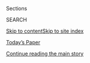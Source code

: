 <div id="app">

<div>

<div class="NYTAppHideMasthead css-zz1s19 e1suatyy0">

<div class="section css-ui9rw0 e1suatyy2">

<div class="css-11hrj97 er09x8g0">

<div class="css-6n7j50">

</div>

<span class="css-1dv1kvn">Sections</span>

<div class="css-10488qs">

<span class="css-1dv1kvn">SEARCH</span>

</div>

[Skip to content](#site-content)[Skip to site
index](#site-index)

</div>

<div class="css-10698na e1huz5gh0">

</div>

</div>

<div id="masthead-bar-one" class="section hasLinks css-15hmgas e1csuq9d3">

<div class="css-uqyvli e1csuq9d0">

</div>

<div class="css-1uqjmks e1csuq9d1">

</div>

<div class="css-9e9ivx">

[](https://myaccount.nytimes3xbfgragh.onion/auth/login?response_type=cookie&client_id=vi)

</div>

<div class="css-1bvtpon e1csuq9d2">

[Today’s Paper](https://www.nytimes3xbfgragh.onion/section/todayspaper)

</div>

</div>

</div>

</div>

<div data-aria-hidden="false">

<div id="site-content" data-role="main">

<div id="top-wrapper" class="css-15p45cc eaca97t0" type="top">

<div id="top-slug" class="css-19x0jxb eaca97t1" hidden="">

Advertisement

</div>

[Continue reading the main
story](#after-top)

<div class="ad top-wrapper" style="text-align:center;height:100%;display:block;min-height:90px">

<div id="top" class="place-ad" data-position="top" data-size-key="top">

</div>

</div>

<div id="after-top">

</div>

</div>

<div id="collection-upshot" class="section css-15h4p1b e9abtgs0">

<div class="css-1j21atc e1svk9qx1">

<div class="css-fmiefx e1svk9qx2">

<div class="css-1hk7r2m eu54l5x0">

<div id="sponsor-wrapper" class="css-7a1pgi eaca97t0" type="sponsor" hidden="">

<div id="sponsor-slug" class="css-1l4mleb eaca97t1" hidden="">

Supported by

</div>

[Continue reading the main
story](#after-sponsor)

<div id="sponsor" class="ad sponsor-wrapper" style="text-align:left;height:100%;display:block">

</div>

<div id="after-sponsor">

</div>

</div>

</div>

</div>

<div class="css-nfcc9b e1svk9qx3">

<div class="css-vl9dhg e1svk9qx5">

<div class="css-1nrhkj6 e1svk9qx6">

<div class="css-13qvv55 e4cnjnn0">

![The
Upshot](/vi-assets/static-assets/upshot-logo-285x54-55b3e554ac6febafebfdb580abad142d.png)

</div>

</div>

</div>

</div>

</div>

<div class="css-4svvz1 ekkqrpp0">

<div id="collection-highlights-container" class="section css-18l1u7x e46isfb1">

<div class="template-1 css-gfgt40 ekkqrpp1">

## Highlights

1.  ![<span class="css-kvjpws e1oaj3zl2"><span class="css-1dv1kvn">Credit</span>Christie
    Hemm Klok for The New York
    Times</span>](https://static01.graylady3jvrrxbe.onion/images/2020/07/31/upshot/31up-laptop1/merlin_132079076_044095ef-af9c-4f30-b8f5-6f6dfe447e7c-jumbo.jpg)
    
    <div class="css-gjijuv">
    
    ## [Remote Work Isn’t Working? Maybe Your Company Is Doing It Wrong](/2020/07/31/upshot/remote-work-tips.html)
    
    Experts have tips on the office routines that need to change when
    everyone’s working from home. Meetings, for
    one.
    
    <span class="css-me3p27"></span><span class="css-1dydysp e4e4i5l3"></span><span class="css-9voj2j">By
    <span class="css-1baulvz last-byline" itemprop="name">Claire Cain
    Miller</span></span>
    
    </div>

2.  ![<span class="css-1nk1g0h e1oaj3zl2"><span class="css-1dv1kvn">Credit</span></span>](https://static01.graylady3jvrrxbe.onion/images/2020/07/30/us/coronavirus-stimulus-republicans-democrats-promo-1596103233120/coronavirus-stimulus-republicans-democrats-promo-1596103233120-videoLarge-v3.png)
    
    <div class="css-10wtrbd">
    
    ## [The Gulf Between Republicans and Democrats on Coronavirus Aid, in 9 Charts](/interactive/2020/07/30/upshot/coronavirus-stimulus-bill.html)
    
    Democrats and Republicans are far apart on the next round of federal
    aid to combat the
    pandemic.
    
    <span class="css-me3p27"></span><span class="css-1dydysp e4e4i5l3"></span><span class="css-9voj2j">By
    <span class="css-1baulvz last-byline" itemprop="name">Alicia
    Parlapiano</span></span>
    
    </div>

3.  ![<span class="css-1nk1g0h e1oaj3zl2"><span class="css-1dv1kvn">Credit</span>Marcio
    Jose Sanchez/Associated
    Press</span>](https://static01.graylady3jvrrxbe.onion/images/2020/07/30/upshot/30up-unrest-suburbs/merlin_175027380_4d52b94c-d484-46af-b076-aefc27a1be02-videoLarge.jpg)
    
    <div class="css-10wtrbd">
    
    ## [Why Trump’s Blunt Appeals to Suburban Voters May Not Work](/2020/07/30/upshot/trump-suburban-voters.html)
    
    People living the ‘Suburban Lifestyle Dream’ tend to support recent
    protests and disapprove of the president’s handling of
    race.
    
    <span class="css-me3p27"></span><span class="css-1dydysp e4e4i5l3"></span><span class="css-9voj2j">By
    <span class="css-1baulvz" itemprop="name">Emily Badger</span> and
    <span class="css-1baulvz last-byline" itemprop="name">Nate
    Cohn</span></span>
    
    </div>

4.  ![<span class="css-1nk1g0h e1oaj3zl2"><span class="css-1dv1kvn">Credit</span></span>](https://static01.graylady3jvrrxbe.onion/images/2020/07/23/upshot/masks-by-outbreak-severity-2-1595448230829/masks-by-outbreak-severity-2-1595448230829-videoLarge.png)
    
    <div class="css-10wtrbd">
    
    ## [As Covid Has Become a Red-State Problem, Too, Have Attitudes Changed?](/2020/07/30/upshot/coronavirus-republican-voting.html)
    
    There’s still a persistent partisan gap in the level of concern and
    in mask
    wearing.
    
    <span class="css-me3p27"></span><span class="css-1dydysp e4e4i5l3"></span><span class="css-9voj2j">By
    <span class="css-1baulvz last-byline" itemprop="name">Robert
    Gebeloff</span></span>
    
    </div>

</div>

<div class="css-1xdhyk6 e46isfb0">

<div class="css-zk12ih ef6si7p0">

1.  ![<span class="css-1hhnwbi e1oaj3zl2"><span class="css-1dv1kvn">Credit</span>Elise
    Amendola/Associated
    Press</span>](https://static01.graylady3jvrrxbe.onion/images/2020/07/29/upshot/29up-trumppoll/29up-trumppoll-videoLarge-v2.jpg)
    
    <div class="css-10wtrbd">
    
    ## [Are the Polls Missing Republican Voters?](/2020/07/29/upshot/polls-political-party-republicans.html)
    
    Registered Republicans were actually more likely than registered
    Democrats to respond to the Times/Siena
    survey.
    
    <span class="css-me3p27"></span><span class="css-1dydysp e4e4i5l3"></span><span class="css-9voj2j">By
    <span class="css-1baulvz last-byline" itemprop="name">Nate
    Cohn</span></span>
    
    </div>

2.  ![<span class="css-1hhnwbi e1oaj3zl2"><span class="css-1dv1kvn">Credit</span></span>](https://static01.graylady3jvrrxbe.onion/images/2020/07/25/upshot/up-vavreck2-1595800931366/up-vavreck2-1595800931366-videoLarge.png)
    
    <div class="css-10wtrbd">
    
    ## [How Local Covid Deaths Are Affecting Vote Choice](/2020/07/28/upshot/polling-trump-virus-election.html)
    
    A rise in coronavirus-related deaths in a given community tends to
    reduce support for
    Republicans.
    
    <span class="css-me3p27"></span><span class="css-1dydysp e4e4i5l3"></span><span class="css-9voj2j">By
    <span class="css-1baulvz" itemprop="name">Lynn Vavreck</span> and
    <span class="css-1baulvz last-byline" itemprop="name">Christopher
    Warshaw</span></span>
    
    </div>

3.  ![<span class="css-1hhnwbi e1oaj3zl2"><span class="css-1dv1kvn">Credit</span></span>](https://static01.graylady3jvrrxbe.onion/images/2020/07/24/us/up-pooled-testing-promo-1595625370916/up-pooled-testing-promo-1595625370916-videoLarge-v3.png)
    
    <div class="css-10wtrbd">
    
    ## [How to Test More People for Coronavirus Without Actually Needing More Tests](/interactive/2020/07/27/upshot/coronavirus-pooled-testing.html)
    
    Pooled testing, which can make one coronavirus test as powerful as
    five, is particularly useful when the infection rate is low. Its use
    could free up more tests for places where the virus is more
    widespread.
    
    <span class="css-me3p27"></span><span class="css-1dydysp e4e4i5l3"></span><span class="css-9voj2j">By
    <span class="css-1baulvz" itemprop="name">Quoctrung Bui</span>,
    <span class="css-1baulvz" itemprop="name">Sarah Kliff</span> and
    <span class="css-1baulvz last-byline" itemprop="name">Margot
    Sanger-Katz</span></span>
    
    </div>

4.  ![<span class="css-1hhnwbi e1oaj3zl2"><span class="css-1dv1kvn">Credit</span>Leah
    Millis/Reuters</span>](https://static01.graylady3jvrrxbe.onion/images/2020/07/24/upshot/24up-map/24up-map-videoLarge.jpg)
    
    <div class="css-10wtrbd">
    
    ## [White Flight From Trump? What a Decisive Biden Win Could Look Like](/2020/07/24/upshot/biden-polls-demographics.html)
    
    Republican structural advantages in the House, the Senate and the
    Electoral College would be in
    jeopardy.
    
    <span class="css-me3p27"></span><span class="css-1dydysp e4e4i5l3"></span><span class="css-9voj2j">By
    <span class="css-1baulvz last-byline" itemprop="name">Nate
    Cohn</span></span>
    
    </div>

5.  ![<span class="css-1hhnwbi e1oaj3zl2"><span class="css-1dv1kvn">Credit</span></span>](https://static01.graylady3jvrrxbe.onion/images/2020/04/23/upshot/five-ways-to-monitor-coronavirus-outbreak-us-1587588119815/five-ways-to-monitor-coronavirus-outbreak-us-1587588119815-videoLarge.png)
    
    <div class="css-10wtrbd">
    
    ## [Monitoring the Coronavirus Outbreak in Metro Areas Across the U.S.](/interactive/2020/04/23/upshot/five-ways-to-monitor-coronavirus-outbreak-us.html)
    
    In many places across the U.S., cases and deaths appear to have
    peaked or are starting to flatten. But there is a lot of regional
    variation.
    
    <span class="css-me3p27"></span><span class="css-1dydysp e4e4i5l3"></span><span class="css-9voj2j">By
    <span class="css-1baulvz last-byline" itemprop="name">The New York
    Times</span></span>
    
    </div>

</div>

</div>

</div>

<div id="mid1-wrapper" class="css-1mn4oms eaca97t0" type="rank">

<div id="mid1-slug" class="css-1tag3rd eaca97t1">

Advertisement

</div>

[Continue reading the main
story](#after-mid1)

<div id="mid1" class="ad mid1-wrapper" style="text-align:center;height:100%;display:block">

</div>

<div id="after-mid1">

</div>

</div>

</div>

<div class="css-185go5a e1o5byef0">

<div class="css-15cbhtu">

  - [Latest](#stream-panel)
  - <span class="css-6n7j50">Search</span>
    <div class="control">
    <div class="label-container css-1dv1kvn">
    Search
    </div>
    <div class="css-wm4t3d">
    **<span id="clear-search-input" class="css-1dv1kvn">Clear this text
    input</span>
    </div>
    </div>
    <span class="css-1iovbfw"></span>

<div id="stream-panel" class="section css-8msx5b e1jz0cab1">

<div class="css-13mho3u">

1.  
    
    <div class="css-1cp3ece">
    
    <div class="css-1l4spti">
    
    [](/2020/07/30/health/Covid-lung-transplant.html)
    
    <div class="css-79elbk">
    
    ![](https://static01.graylady3jvrrxbe.onion/images/2020/07/30/science/30VIRUS-LUNGTRANSPLANT-promo1/30VIRUS-LUNGTRANSPLANT-promo1-thumbWide.jpg?quality=75&auto=webp&disable=upscale)
    
    </div>
    
    ## A Covid Patient Goes Home After a Rare Double Lung Transplant
    
    Mayra Ramirez was the first of a small but growing number of people
    whose only hope of surviving the coronavirus was to replace their
    lungs.
    
    <div class="css-1nqbnmb ea5icrr0">
    
    By <span class="css-1n7hynb">Denise
    Grady</span>
    
    </div>
    
    </div>
    
    <div class="css-1lc2l26 e1xfvim33">
    
    </div>
    
    </div>

2.  
    
    <div class="css-1cp3ece">
    
    <div class="css-1l4spti">
    
    [](/2020/07/27/health/moderna-vaccine-covid.html)
    
    <div class="css-79elbk">
    
    ![](https://static01.graylady3jvrrxbe.onion/images/2020/07/27/science/27VIRUS-MODERNA1/27VIRUS-MODERNA1-thumbWide.jpg?quality=75&auto=webp&disable=upscale)
    
    </div>
    
    ## Moderna and Pfizer Begin Late-Stage Vaccine Trials
    
    The studies each aim to enroll 30,000 people and determine whether
    the vaccines are safe and effective.
    
    <div class="css-1nqbnmb ea5icrr0">
    
    By <span class="css-1n7hynb">Denise
    Grady</span>
    
    </div>
    
    </div>
    
    <div class="css-1lc2l26 e1xfvim33">
    
    </div>
    
    </div>

3.  
    
    <div class="css-1cp3ece">
    
    <div class="css-1l4spti">
    
    [](/2020/07/23/upshot/trump-portland.html)
    
    <div class="css-79elbk">
    
    ![](https://static01.graylady3jvrrxbe.onion/images/2020/07/23/upshot/23up-unrest-cities/23up-unrest-cities-thumbWide.jpg?quality=75&auto=webp&disable=upscale)
    
    </div>
    
    ## How Trump’s Use of Federal Forces in Cities Differs From Past Presidents
    
    Legal scholars fear the president is trying to take on a job that
    the Constitution did not give the federal government.
    
    <div class="css-1nqbnmb ea5icrr0">
    
    By <span class="css-1n7hynb">Emily
    Badger</span>
    
    </div>
    
    </div>
    
    <div class="css-1lc2l26 e1xfvim33">
    
    </div>
    
    </div>

4.  
    
    <div class="css-1cp3ece">
    
    <div class="css-1l4spti">
    
    [](/2020/07/23/upshot/biden-caregiving-plan.html)
    
    <div class="css-79elbk">
    
    ![](https://static01.graylady3jvrrxbe.onion/images/2020/07/23/upshot/23up-biden-caregiving/merlin_174277113_ae984701-7255-49a9-83bd-4449c17bda79-thumbWide.jpg?quality=75&auto=webp&disable=upscale)
    
    </div>
    
    ## How Caregiving Became More Than Just a Women’s Issue
    
    The U.S. has long overlooked the challenges for people with both
    jobs outside the home and the responsibility of looking after
    others. Could that be about to change?
    
    <div class="css-1nqbnmb ea5icrr0">
    
    By <span class="css-1n7hynb">Claire Cain
    Miller</span>
    
    </div>
    
    </div>
    
    <div class="css-1lc2l26 e1xfvim33">
    
    </div>
    
    </div>

5.  
    
    <div class="css-1cp3ece">
    
    <div class="css-1l4spti">
    
    [](/2020/07/22/world/canada/asylum-Safe-Third-Country-Agreement.html)
    
    <div class="css-79elbk">
    
    ![](https://static01.graylady3jvrrxbe.onion/images/2020/07/22/world/22canada-refugees/22canada-refugees-thumbWide.jpg?quality=75&auto=webp&disable=upscale)
    
    </div>
    
    ## Canadian Court Says Asylum Treaty With U.S. Is Unconstitutional
    
    The treaty has long been criticized by human-rights advocates who
    said it tacitly encouraged asylum-seekers to circumvent Canada’s
    official land borders.
    
    <div class="css-1nqbnmb ea5icrr0">
    
    By <span class="css-1n7hynb">Dan
    Bilefsky</span>
    
    </div>
    
    </div>
    
    <div class="css-1lc2l26 e1xfvim33">
    
    </div>
    
    </div>

6.  
    
    <div class="css-1cp3ece">
    
    <div class="css-1l4spti">
    
    [](/2020/07/22/health/covid-antibodies-herd-immunity.html)
    
    <div class="css-79elbk">
    
    ![](https://static01.graylady3jvrrxbe.onion/images/2020/07/20/science/00VIRUS-REINFECTION1/00VIRUS-REINFECTION1-thumbWide.jpg?quality=75&auto=webp&disable=upscale)
    
    </div>
    
    ## Can You Get Covid-19 Again? It’s Very Unlikely, Experts Say
    
    Reports of reinfection instead may be cases of drawn-out illness. A
    decline in antibodies is normal after a few weeks, and people are
    protected from the coronavirus in other ways.
    
    <div class="css-1nqbnmb ea5icrr0">
    
    By <span class="css-1n7hynb">Apoorva Mandavilli</span>
    
    </div>
    
    <div class="css-185051n">
    
    [Leer en
    español](https://www.nytimes3xbfgragh.onion/es/2020/07/24/espanol/ciencia-y-tecnologia/reinfeccion-coronavirus.html "Read in Spanish")
    
    </div>
    
    </div>
    
    <div class="css-1lc2l26 e1xfvim33">
    
    </div>
    
    </div>

7.  
    
    <div class="css-1cp3ece">
    
    <div class="css-1l4spti">
    
    [](/2020/07/22/upshot/vaccine-coronavirus-government-purchase.html)
    
    <div class="css-79elbk">
    
    ![](https://static01.graylady3jvrrxbe.onion/images/2020/07/23/upshot/22up-vaccine/22up-vaccine-thumbWide.jpg?quality=75&auto=webp&disable=upscale)
    
    </div>
    
    ## The U.S. Commits to Buying Millions of Vaccine Doses. Why That’s Unusual.
    
    Besides the fact that there’s no coronavirus vaccine yet, the
    government usually lets the private sector handle it.
    
    <div class="css-1nqbnmb ea5icrr0">
    
    By <span class="css-1n7hynb">Sarah
    Kliff</span>
    
    </div>
    
    </div>
    
    <div class="css-1lc2l26 e1xfvim33">
    
    </div>
    
    </div>

8.  
    
    <div class="css-1cp3ece">
    
    <div class="css-1l4spti">
    
    [](/2020/07/21/health/covid-19-vaccine-coronavirus-moderna-pfizer.html)
    
    <div class="css-79elbk">
    
    ![](https://static01.graylady3jvrrxbe.onion/images/2020/07/21/science/21VIRUS-VACCINE/21VIRUS-VACCINE-thumbWide.jpg?quality=75&auto=webp&disable=upscale)
    
    </div>
    
    ## Some Vaccine Makers Say They Plan to Profit From Coronavirus Vaccine
    
    Moderna, which is receiving $483 million from the U.S. government,
    told lawmakers it would not sell its vaccine at cost. Pfizer has
    said it would also profit, but has so far taken no government money.
    
    <div class="css-1nqbnmb ea5icrr0">
    
    By <span class="css-1n7hynb">Katherine J.
    Wu</span>
    
    </div>
    
    </div>
    
    <div class="css-1lc2l26 e1xfvim33">
    
    </div>
    
    </div>

9.  
    
    <div class="css-1cp3ece">
    
    <div class="css-1l4spti">
    
    [](/2020/07/21/health/coronavirus-infections-us.html)
    
    <div class="css-79elbk">
    
    ![](https://static01.graylady3jvrrxbe.onion/images/2020/07/21/science/21VIRUS-CDC/21VIRUS-CDC-thumbWide.jpg?quality=75&auto=webp&disable=upscale)
    
    </div>
    
    ## Coronavirus Infections Much Higher Than Reported Cases in Parts of U.S., Study Shows
    
    Data from antibody tests in 10 different cities and states indicate
    that many people with no symptoms may be spreading the virus.
    
    <div class="css-1nqbnmb ea5icrr0">
    
    By <span class="css-1n7hynb">Apoorva
    Mandavilli</span>
    
    </div>
    
    </div>
    
    <div class="css-1lc2l26 e1xfvim33">
    
    </div>
    
    </div>

10. 
    
    <div class="css-1cp3ece">
    
    <div class="css-1l4spti">
    
    [](/2020/07/20/upshot/biden-trump-poll.html)
    
    <div class="css-79elbk">
    
    ![](https://static01.graylady3jvrrxbe.onion/images/2020/07/20/upshot/up-polls-ai2html-embed-1595261346428/up-polls-ai2html-embed-1595261346428-thumbWide.png?quality=75&auto=webp&disable=upscale)
    
    </div>
    
    ## Big Polling Leads Tend to Erode. Is Biden’s Edge Different?
    
    As his advantage endures well into its second month, it becomes
    harder to assume that it’s just another fleeting shift.
    
    <div class="css-1nqbnmb ea5icrr0">
    
    By <span class="css-1n7hynb">Nate Cohn</span>
    
    </div>
    
    </div>
    
    <div class="css-1lc2l26 e1xfvim33">
    
    </div>
    
    </div>

<div class="css-13mho3u">

<div class="css-1t62hi8">

<div class="css-1stvaey">

Show
More

<div>

<div style="border:0;clip:rect(0 0 0 0);height:1px;margin:-1px;overflow:hidden;white-space:nowrap;padding:0;width:1px;position:absolute" data-role="log" data-aria-live="assertive">

</div>

<div style="border:0;clip:rect(0 0 0 0);height:1px;margin:-1px;overflow:hidden;white-space:nowrap;padding:0;width:1px;position:absolute" data-role="log" data-aria-live="assertive">

</div>

<div style="border:0;clip:rect(0 0 0 0);height:1px;margin:-1px;overflow:hidden;white-space:nowrap;padding:0;width:1px;position:absolute" data-role="log" data-aria-live="polite">

</div>

<div style="border:0;clip:rect(0 0 0 0);height:1px;margin:-1px;overflow:hidden;white-space:nowrap;padding:0;width:1px;position:absolute" data-role="log" data-aria-live="polite">

</div>

</div>

</div>

</div>

</div>

</div>

<div class="css-g6hk37 supplemental">

<div id="mid2-wrapper" class="css-10wkyv7 eaca97t0" type="lede">

<div id="mid2-slug" class="css-1tag3rd eaca97t1">

Advertisement

</div>

[Continue reading the main
story](#after-mid2)

<div id="mid2" class="ad mid2-wrapper" style="text-align:center;height:100%;display:block;min-height:250px">

</div>

<div id="after-mid2">

</div>

</div>

## Sign Up for The Upshot’s Weekly Newsletter

<div class="css-hftqp3">

In a weekly email newsletter, get the best of The Upshot's analysis
about politics, policy and everyday life.

</div>

[SIGN UP](/newsletters/signup/UP)

<div id="mktg-wrapper" class="css-oxle51 eaca97t0" type="mktg">

<div id="mktg-slug" class="css-1tag3rd eaca97t1">

Advertisement

</div>

[Continue reading the main
story](#after-mktg)

<div id="mktg" class="ad mktg-wrapper" style="text-align:center;height:100%;display:block">

</div>

<div id="after-mktg">

</div>

</div>

## Follow Us

<div class="module-body">

  - [**<span data-aria-hidden="true">Upshot</span><span class="css-1dv1kvn">facebook
    page for
    Upshot</span>](https://www.facebookcorewwwi.onion/Upshot)
  - [**<span data-aria-hidden="true">UpshotNYT</span><span class="css-1dv1kvn">twitter
    page for UpshotNYT</span>](https://twitter.com/UpshotNYT)

</div>

</div>

</div>

</div>

</div>

</div>

</div>

## Site Index

<div>

</div>

## Site Information Navigation

  - [© <span>2020</span> <span>The New York Times
    Company</span>](https://help.nytimes3xbfgragh.onion/hc/en-us/articles/115014792127-Copyright-notice)

<!-- end list -->

  - [NYTCo](https://www.nytco.com/)
  - [Contact
    Us](https://help.nytimes3xbfgragh.onion/hc/en-us/articles/115015385887-Contact-Us)
  - [Work with us](https://www.nytco.com/careers/)
  - [Advertise](https://nytmediakit.com/)
  - [T Brand Studio](http://www.tbrandstudio.com/)
  - [Your Ad
    Choices](https://www.nytimes3xbfgragh.onion/privacy/cookie-policy#how-do-i-manage-trackers)
  - [Privacy](https://www.nytimes3xbfgragh.onion/privacy)
  - [Terms of
    Service](https://help.nytimes3xbfgragh.onion/hc/en-us/articles/115014893428-Terms-of-service)
  - [Terms of
    Sale](https://help.nytimes3xbfgragh.onion/hc/en-us/articles/115014893968-Terms-of-sale)
  - [Site
    Map](https://spiderbites.nytimes3xbfgragh.onion)
  - [Help](https://help.nytimes3xbfgragh.onion/hc/en-us)
  - [Subscriptions](https://www.nytimes3xbfgragh.onion/subscription?campaignId=37WXW)

</div>

</div>

